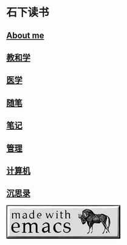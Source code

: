 ---
---

# 石下读书

## [About me](./about.md)
## [教和学](./education/index.md)
## [医学](./medicine/drown.md)
## [随笔](./essay/index.md)
## [笔记](./node/index.md)
## [管理](./enlightenment/index.md)
## [计算机](./computer_programs/index.md)
## [沉思录](./ruminations/index.md)

![emacs](./emacs.jpeg)


